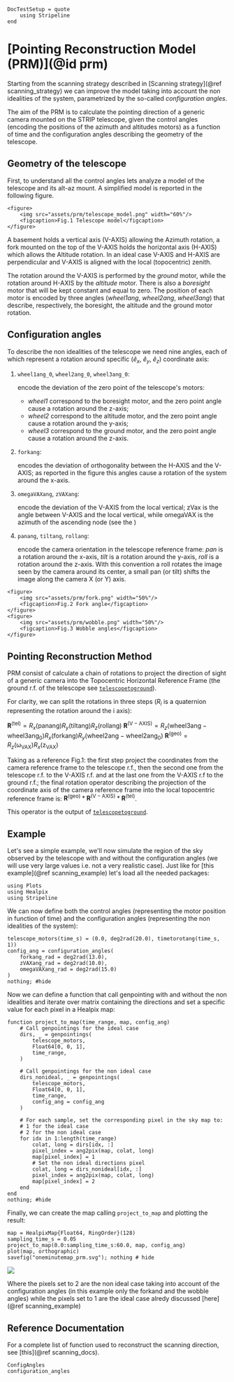 ```@meta
DocTestSetup = quote
    using Stripeline
end
```

# [Pointing Reconstruction Model (PRM)](@id prm)

Starting from the scanning strategy described in [Scanning strategy](@ref scanning_strategy) we
can improve the model taking into account the non idealities of the system, parametrized by the so-called _configuration angles_.

The aim of the PRM is to calculate the pointing direction of a generic camera mounted on the STRIP
telescope, given the control angles (encoding the positions of the azimuth and altitudes motors)
as a function of time and the configuration angles describing the geometry of the telescope.

## Geometry of the telescope

First, to understand all the control angles lets analyze a model of the telescope and its 
alt-az mount. A simplified model is reported in the following figure.

```@raw html
<figure>
    <img src="assets/prm/telescope_model.png" width="60%"/>
    <figcaption>Fig.1 Telescope model</figcaption>
</figure>
```

A basement holds a vertical axis (V-AXIS) allowing the Azimuth rotation, a fork mounted on the
top of the V-AXIS holds the horizontal axis (H-AXIS) which allows the Altitude rotation. In an
ideal case V-AXIS and H-AXIS are perpendicular and V-AXIS is aligned with the local
(topocentric) zenith.

The rotation around the V-AXIS is performed by the _ground_ motor, while the rotation around
H-AXIS by the _altitude_ motor. There is also a _boresight_ motor that will be kept constant
and equal to zero. The position of each motor is encoded by three angles (_wheel1ang_, _wheel2ang_, _wheel3ang_)
that describe, respectively, the boresight, the altitude and the ground motor rotation.

## Configuration angles

To describe the non idealities of the telescope we need nine angles, each of which represent a rotation around
specific ($\hat{e}_x$, $\hat{e}_y$, $\hat{e}_z$) coordinate axis:

1. `wheel1ang_0`, `wheel2ang_0`, `wheel3ang_0`: 

    encode the deviation of the zero point of the telescope's motors:
    - _wheel1_ correspond to the boresight motor, and the zero point angle cause a rotation around the z-axis;
    - _wheel2_ correspond to the altitude motor, and the zero point angle cause a rotation around the y-axis;
    - _wheel3_ correspond to the ground motor, and the zero point angle cause a rotation around the z-axis.
    
2. `forkang`: 

    encodes the deviation of orthogonality between the H-AXIS and the V-AXIS;
    as reported in the figure this angles cause a rotation of the system around the x-axis.

3. `omegaVAXang`, `zVAXang`: 

    encode the deviation of the V-AXIS from the local vertical; 
    zVax is the angle between V-AXIS and the local vertical, 
    while omegaVAX is the azimuth of the ascending node (see the )

4. `panang`, `tiltang`, `rollang`: 
    
    encode the camera orientation in the telescope reference frame: _pan_ is a rotation around the x-axis, 
    _tilt_ is a rotation around the y-axis, _roll_ is a rotation around the z-axis. With this convention a 
    roll rotates the image seen by the camera around its center, a small pan (or tilt) shifts the image 
    along the camera X (or Y) axis.

```@raw html
<figure>
    <img src="assets/prm/fork.png" width="50%"/>
    <figcaption>Fig.2 Fork angle</figcaption>
</figure>
<figure>
    <img src="assets/prm/wobble.png" width="50%"/>
    <figcaption>Fig.3 Wobble angles</figcaption>
</figure>
```

## Pointing Reconstruction Method

PRM consist of calculate a chain of rotations to project the direction of sight of a generic camera
into the Topocentric Horizontal Reference Frame (the ground r.f. of the telescope 
see [`telescopetoground`](@ref)).

For clarity, we can split the rotations in three steps ($R_i$ is a quaternion representing the rotation around the i axis):

$\mathbf{R}^{(\mathrm{tel})} = R_x(\mathrm{panang})R_y(\mathrm{tiltang})R_z(\mathrm{rollang})$
$\mathbf{R}^{(\mathrm{V-AXIS})} = R_z(\mathrm{wheel3ang-wheel3ang_0})R_x(\mathrm{forkang})R_y(\mathrm{wheel2ang-wheel2ang_0})$
$\mathbf{R}^{(\mathrm{geo})} = R_z(\mathrm{\omega_{VAX}})R_x(\mathrm{z_{VAX}})$

Taking as a reference Fig.1: the first step project the coordinates from the camera reference frame to the telescope r.f.,
then the second one from the telescope r.f. to the V-AXIS r.f. and at the last one from the V-AXIS r.f to the ground r.f.;
the final rotation operator describing the projection of the coordinate axis of the camera reference frame into the local 
topocentric reference frame is: $\mathbf{R}^{(\mathrm{geo})} * \mathbf{R}^{(\mathrm{V-AXIS})} * \mathbf{R}^{(\mathrm{tel})}$.

This operator is the output of [`telescopetoground`](@ref).

## Example

Let's see a simple example, we'll now simulate the region of the sky observed by the telescope with and without the configuration
angles (we will use very large values i.e. not a very realistic case). Just like for [this example](@ref scanning_example) let's load all the
needed packages:

```@example prm
using Plots
using Healpix
using Stripeline
```

We can now define both the control angles (representing the motor position in function of time) and the configuration angles (representing the non idealities of the system):


```@example prm
telescope_motors(time_s) = (0.0, deg2rad(20.0), timetorotang(time_s, 1))
config_ang = configuration_angles(
    forkang_rad = deg2rad(13.0),
    zVAXang_rad = deg2rad(10.0),
    omegaVAXang_rad = deg2rad(15.0)
)
nothing; #hide
```

Now we can define a function that call genpointing with and without the
non idealities and iterate over matrix containing the directions and set a specific value for each pixel in a Healpix map:

```@example prm
function project_to_map(time_range, map, config_ang)
    # Call genpointings for the ideal case
    dirs, _ = genpointings(
        telescope_motors,
        Float64[0, 0, 1],
        time_range,
    )

    # Call genpointings for the non ideal case
    dirs_nonideal, _ = genpointings(
        telescope_motors,
        Float64[0, 0, 1],
        time_range,
        config_ang = config_ang
    )

    # For each sample, set the corresponding pixel in the sky map to:
    # 1 for the ideal case
    # 2 for the non ideal case
    for idx in 1:length(time_range)
        colat, long = dirs[idx, :]
        pixel_index = ang2pix(map, colat, long)
        map[pixel_index] = 1
        # Set the non ideal directions pixel
        colat, long = dirs_nonideal[idx, :]
        pixel_index = ang2pix(map, colat, long)
        map[pixel_index] = 2
    end
end
nothing; #hide
```

Finally, we can create the map calling `project_to_map` and plotting the result:

```@example prm
map = HealpixMap{Float64, RingOrder}(128)
sampling_time_s = 0.05
project_to_map(0.0:sampling_time_s:60.0, map, config_ang)
plot(map, orthographic)
savefig("oneminutemap_prm.svg"); nothing # hide
```

![](oneminutemap_prm.svg)

Where the pixels set to 2 are the non ideal case taking into account of
the configuration angles (in this example only the forkand and the
wobble angles) while the pixels set to 1 are the ideal case alredy
discussed [here](@ref scanning_example) 


## Reference Documentation

For a complete list of function used to reconstruct the scanning
direction, see [this](@ref scanning_docs).  

```@docs
ConfigAngles
configuration_angles
```